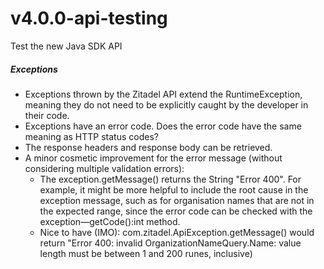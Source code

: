 # v4.0.0-api-testing
Test the new Java SDK API 


##### Exceptions
- Exceptions thrown by the Zitadel API extend the RuntimeException, meaning they do not need to be explicitly caught by the developer in their code. 
- Exceptions have an error code. Does the error code have the same meaning as HTTP status codes?
- The response headers and response body can be retrieved.
- A minor cosmetic improvement for the error message (without considering multiple validation errors):   
	- The exception.getMessage() returns the String "Error 400". For example, it might be more helpful to include the root cause in the exception message, such as for organisation names that are not in the expected range, since the error code can be checked with the exception—getCode():int method. 
	- Nice to have (IMO): com.zitadel.ApiException.getMessage() would return "Error 400:  invalid OrganizationNameQuery.Name: value length must be between 1 and 200 runes, inclusive)
